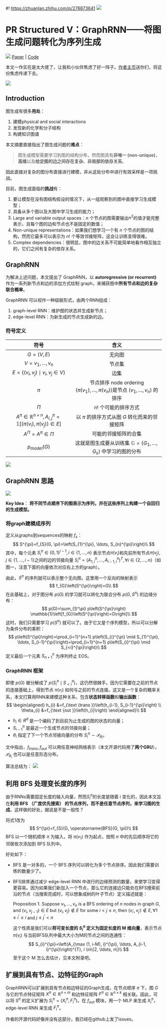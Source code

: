 #! https://zhuanlan.zhihu.com/p/276873641
![](https://pic4.zhimg.com/80/v2-2a9449949ebc3864f5d428641083f173.jpg)

# PR Structured Ⅴ：GraphRNN——将图生成问题转化为序列生成
![](https://pic4.zhimg.com/80/v2-4eff79c22960304a1b3f37c0c0ac5bfe.png)
[Paper](https://arxiv.org/pdf/1802.08773.pdf) | [Code](https://github.com/JiaxuanYou/graph-generation)

本文一作实在是太大佬了，让我和小伙伴焦虑了好一阵子。[作者主页](https://cs.stanford.edu/people/jiaxuan/)送你们，将这份焦虑传递下去。

![](https://pic4.zhimg.com/80/v2-46fb6ebf9a94aac54f59d0b4cef870eb.png)
## Introduction
图生成有很多**用处**：
1. 建模physical and social interactions
2. 发现新的化学和分子结构
3. 构建知识图谱

本文摘要直接指出了图生成问题的**难点**：

> 图生成模型需要学习到图的结构分布，然而图具有**非唯一 (non-unique)**，**高维**以及**给定图的边之间存在复杂、非局部的依存关系**。

因此直接对复杂的图分布直接进行建模，并从这些分布中进行有效采样是一项挑战。

目前，图生成面临的**挑战**有：
1. 要让模型在没有图结构假设的情况下，从一组观察到的图中直接学习生成模型；
2. 具备从多个图以及大图中学习生成的能力；
3. Large and variable output spaces：$n$ 个节点的图需要输出$n^2$的值才能完整表示，且每个图的边和节点也不是固定的数值；
4. Non-unique representations：如果我们想学习一个有 $n$ 个节点的图的结构，然而它最多可以表示为 $n!$ 个等效邻接矩阵，这会让训练变得很难。
5. Complex dependencies：很明显，图中的边关系不可能简单地看作相互独立的，它们之间有复杂的依存关系。

## GraphRNN
为解决上述问题，本文提出了 GraphRNN，以 **autoregressive (or recurrent)** 作为一系列新节点和边的添加方式绘制 graph，来捕获图中**所有节点和边的复杂联合概率**。

GraphRNN 可以视作一种级联形式，由两个RNN组成：
1. graph-level RNN：维护图的状态并生成新节点；
2. edge-level RNN：为新生成的节点生成新的边。

### 符号定义
|                             符号                             |                             含义                             |
| :----------------------------------------------------------: | :----------------------------------------------------------: |
|                          $G=(V,E)$                           |                            无向图                            |
|                    $V = {v_1, ..., v_n}$                     |                            节点集                            |
| $E=\left\{\left(v_{i}, v_{j}\right) \mid v_{i}, v_{j} \in V\right\}$ |                             边集                             |
|                            $\pi$                             | 节点排序 node ordering<br />$\left(\pi\left(v_{1}\right), \ldots, \pi\left(v_{n}\right)\right)$是节点 $\left(v_{1}, \ldots, v_{n}\right)$ 的排序 |
|                             $Π$                              |                    $n!$ 个可能的排序方式                     |
| $A^{\pi} \in \mathbb{R}^{n \times n}, A_{i, j}^{\pi}=\mathbb{1}\left[\left(\pi\left(v_{i}\right), \pi\left(v_{j}\right)\right) \in E\right]$ |        以 $\pi$ 的排序方式从图 $G$ 转化而来的邻接矩阵        |
|                      $A^Π = {A^π ∈ Π}$                       |                     可能的邻接矩阵的合集                     |
|                        $p_{model}(G)$                        | 这就是图生成要从训练集 $\mathbb{G}=\left\{G_{1}, \ldots, G_{s}\right\}$ 中学习的图的分布 |

![](https://pic4.zhimg.com/80/v2-1bbb85f303ea8784cc53eef466a5c357.png)

## GraphRNN 思路

![](https://pic4.zhimg.com/80/v2-af5874e3e3ebd4ef511c7cbaf6180643.png)

**Key Idea**： **将不同节点顺序下的图表示为序列，并在这些序列上构建一个自回归的生成模型。**

### 将graph建模成序列

定义从graphs到sequences的映射 $f_s$：
$$
S^{\pi}=f_{S}(G, \pi)=\left(S_{1}^{\pi}, \ldots, S_{n}^{\pi}\right)\\
$$
其中，每个元素 $S_{i}^{\pi} \in\{0,1\}^{i-1}, i \in\{1, \ldots, n\}$ 表示节点$π(v_i)$和先前所有节点$π(v_j), j\in\{1,\dots, i-1\}$之间的边的邻接向量 $S_{i}^{\pi}=\left(A_{1, i}^{\pi}, \ldots, A_{i-1, i}^{\pi}\right)^{T}, \forall i \in\{2, \ldots, n\}$（如图一，注意下面的向量依次对应右上方的graph）。

由此，$S^\pi$ 的序列就可以表示整个无向图，这里用一个反向的映射表示
$$
f_{G}\left(S^{\pi}\right)=G\\
$$
在此基础上，对于图分布 $p(G)$ 的学习就可以转化为联合分布 $p(G,S^\pi)$ 的边缘分布：
$$
p(G)=\sum_{S^\pi} p\left(S^{\pi}\right) \mathbb{1}\left[f_{G}\left(S^{\pi}\right)=G\right]\\
$$
这时，我们只需要学习 $p(S^\pi)$ 就可以了。由于它又是个序列模型，所以可以分解为条件分布的乘积：
$$
p\left(S^{\pi}\right)=\prod_{i=1}^{n+1} p\left(S_{i}^{\pi} \mid S_{1}^{\pi}, \ldots, S_{i-1}^{\pi}\right)=\prod_{i=1}^{n+1} p\left(S_{i}^{\pi} \mid S_{<i}^{\pi}\right)\\
$$
定义最后一个元素 $S^\pi_{n+1}$ 为序列终止 EOS。

### GraphRNN 框架

即使 $p(G)$ 被分解成了 $p\left(S_{i}^{\pi} \mid S_{<i}^{\pi}\right)$，这仍然很棘手。因为它需要在之前的节点的连接基础上，得到节点 $\pi(v_i)$ 如何与之前的节点连接。这又是一个复杂的概率关系，本文打算用RNN来建模这种关系，包含**状态转移函数**和**输出函数**：
$$
\begin{aligned}
h_{i} &=f_{\text {trans }}\left(h_{i-1}, S_{i-1}^{\pi}\right) \\
\theta_{i} &=f_{\text {out }}\left(h_{i}\right)
\end{aligned}\\
$$

- $h_i\in R^d$ 是一个编码了到目前为止生成的图的状态的向量；
- $S^\pi_{i-1}$ 是最近一个生成节点的邻接向量；
- $\theta_i$ 指定了下一个节点邻接向量的分布 $S_{i}^{\pi} \sim \mathcal{P}_{\theta_{i}}$。

文中指出，$f_{trans}, f_{out}$ 可以用任意神经网络表示（本文开源代码用了**两个GRU**）。$\mathcal{P}_{\theta_{i}}$ 也可以是任意形态分布。

算法总结为：
![](https://pic4.zhimg.com/80/v2-d2c346a7df204b4afc8e9b84540c4f35.png)

## 利用 BFS 处理变长度的序列
由于RNNs需要固定长度的输入向量，然而$S_i^\pi$的长度是随着 i 变化的，因此本文旨在**利用 BFS （广度优先搜索） 的节点序列，而不是任意节点序列，来学习图的生成**。这样做的好处，据说是不是一般性？

将式1改为
$$
S^{\pi}=f_{S}(G, \operatorname{BFS}(G, \pi))\\
$$
BFS 以一个随机顺序 $\pi$ 为输入，将 $\pi(v_1)$ 作为起点，按照 $\pi$ 中的先后顺序将它的邻居依次添加到 BFS 队列中。

好处如下：
- BFS 是一对多的，一个 BFS 序列可以转化为多个节点排序。因此我们需要训练的数量少了。
- BFS排序通过减少 edge-level RNN 中进行的边缘预测的数量，来使学习变得更容易。因为如果我们新加入一个节点，那么它的连接边只能处在BFS搜索前沿的节点（当搜索完成时，可以想象成树的叶子节点）定义描述就是：

  Proposition 1. Suppose $v_{1}, \ldots, v_{n}$ is a BFS ordering of $n$ nodes in graph $G$, and $\left(v_{i}, v_{j-1}\right) \in E$ but $\left(v_{i}, v_{j}\right) \notin E$ for some $i<j \leq n,$ then $\left(v_{i^{\prime}}, v_{j^{\prime}}\right) \notin E, \forall 1 \leq i^{\prime} \leq i$ and $j \leq j^{\prime}<n$

  这个性质是我们可以**将可变长度的 $S^\pi_i$ 定义为固定长度的 M 维向量**，表示节点 $\pi(v_i)$ 与当前BFS队列中最大大小为M的节点之间的连通性：
  $$
  S_{i}^{\pi}=\left(A_{\max (1, i-M), i}^{\pi}, \ldots, A_{i-1, i}^{\pi}\right)^{T}, i \in\{2, \ldots, n\}\\
  $$
  至于这个 M 怎么去估计，见本文附录吧。

## 扩展到具有节点、边特征的Graph

GraphRNN可以扩展到具有节点和边特征的Graph生成，在节点顺序 $π$ 下，图 $G$ 与它的节点特征矩阵 $X^{\pi} \in \mathbb{R}^{n \times m}$ 和边特征矩阵 $F^{\pi} \in \mathbb{R}^{n \times k}$ 相关联。因此，可以将 $S^\pi$ 的定义扩展为 $S_{i}^{\pi}=\left(X_{i}^{\pi}, F_{i}^{\pi}\right)$。在 $f_{out}$ 模块，用一个 MLP 来生成 $X^\pi_i$，edge-level RNN 来生成 $F^\pi_i$。

作者的开源代码好像并没有这部分，我已经在github上发了issues。